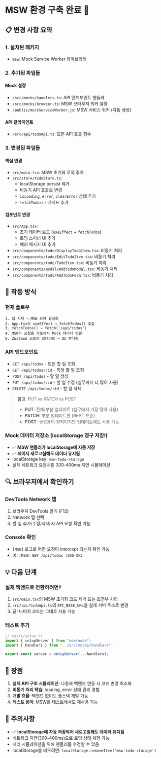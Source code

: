 # MSW 환경 구축 완료 🎉

## 📋 변경 사항 요약

### 1. **설치된 패키지**

- `msw`: Mock Service Worker 라이브러리

### 2. **추가된 파일들**

#### Mock 설정

- `/src/mocks/handlers.ts`: API 엔드포인트 핸들러
- `/src/mocks/browser.ts`: MSW 브라우저 워커 설정
- `/public/mockServiceWorker.js`: MSW 서비스 워커 (자동 생성)

#### API 클라이언트

- `/src/api/todoApi.ts`: 모든 API 호출 함수

### 3. **변경된 파일들**

#### 핵심 변경

- `src/main.tsx`: MSW 초기화 로직 추가
- `src/store/todoStore.ts`:
  - localStorage persist 제거
  - 비동기 API 호출로 변경
  - `isLoading`, `error`, `clearError` 상태 추가
  - `fetchTodos()` 메서드 추가

#### 컴포넌트 변경

- `src/App.tsx`:
  - 초기 데이터 로드 (`useEffect` + `fetchTodos`)
  - 로딩 스피너 UI 추가
  - 에러 메시지 UI 추가
- `src/components/todo/DisplayTodoItem.tsx`: 비동기 처리
- `src/components/todo/EditTodoItem.tsx`: 비동기 처리
- `src/components/todo/TodoItem.tsx`: 비동기 처리
- `src/components/modal/AddTodoModal.tsx`: 비동기 처리
- `src/components/todo/AddTodoForm.tsx`: 비동기 처리

## 🚀 작동 방식

### 현재 플로우

```
1. 앱 시작 → MSW 워커 활성화
2. App.tsx의 useEffect → fetchTodos() 호출
3. fetchTodos() → fetch('/api/todos')
4. MSW가 요청을 가로채서 Mock 데이터 반환
5. Zustand 스토어 업데이트 → UI 렌더링
```

### API 엔드포인트

- `GET /api/todos` - 모든 할 일 조회
- `GET /api/todos/:id` - 특정 할 일 조회
- `POST /api/todos` - 할 일 생성
- `PUT /api/todos/:id` - 할 일 수정 (실무에서 더 많이 사용)
- `DELETE /api/todos/:id` - 할 일 삭제

> **참고**: PUT vs PATCH vs POST
>
> - **PUT**: 전체/부분 업데이트 (실무에서 가장 많이 사용)
> - **PATCH**: 부분 업데이트만 (REST 표준)
> - **POST**: 생성용이 원칙이지만 업데이트에도 사용 가능

### Mock 데이터 저장소 (localStorage 영구 저장!)

- ✅ **MSW 핸들러가 localStorage에 자동 저장**
- ✅ **페이지 새로고침해도 데이터 유지됨**
- localStorage key: `msw-todo-storage`
- 실제 네트워크 요청처럼 300-400ms 지연 시뮬레이션

## 🔍 브라우저에서 확인하기

### DevTools Network 탭

1. 브라우저 DevTools 열기 (F12)
2. Network 탭 선택
3. 할 일 추가/수정/삭제 시 API 요청 확인 가능

### Console 확인

- `[MSW]` 로그로 어떤 요청이 intercept 되는지 확인 가능
- 예: `[MSW] GET /api/todos (200 OK)`

## 💡 다음 단계

### 실제 백엔드로 전환하려면?

1. `src/main.tsx`의 MSW 초기화 코드 제거 또는 조건부 처리
2. `src/api/todoApi.ts`의 `API_BASE_URL`을 실제 서버 주소로 변경
3. 끝! 나머지 코드는 그대로 사용 가능

### 테스트 추가

```typescript
// tests/setup.ts
import { setupServer } from "msw/node";
import { handlers } from "../src/mocks/handlers";

export const server = setupServer(...handlers);
```

## 🎯 장점

1. **실제 API 구조 시뮬레이션**: 나중에 백엔드 연동 시 코드 변경 최소화
2. **비동기 처리 학습**: loading, error 상태 관리 경험
3. **개발 효율**: 백엔드 없이도 풀스택 개발 가능
4. **테스트 용이**: MSW를 테스트에서도 재사용 가능

## 📝 주의사항

- ✅ **localStorage에 자동 저장되어 새로고침해도 데이터 유지됨**
- 네트워크 지연(300-400ms)으로 로딩 상태 체험 가능
- 에러 시뮬레이션을 위해 핸들러를 수정할 수 있음
- localStorage를 비우려면: `localStorage.removeItem('msw-todo-storage')`
